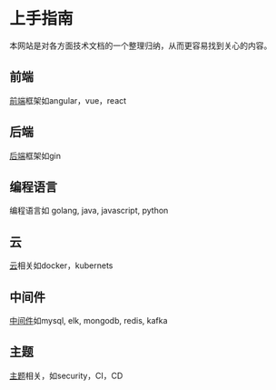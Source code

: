 # 上手指南

本网站是对各方面技术文档的一个整理归纳，从而更容易找到关心的内容。

## 前端
[前端](../00200-frontend/README.md)框架如angular，vue，react

## 后端
[后端](../00300-backend/README.md)框架如gin

## 编程语言
编程语言如 golang, java, javascript, python

## 云
[云](../00500-cloud/README.md)相关如docker，kubernets

## 中间件
[中间件](../00600-middleware/README.md)如mysql, elk, mongodb, redis, kafka

## 主题
[主题](../00800-topic/README.md)相关，如security，CI，CD
